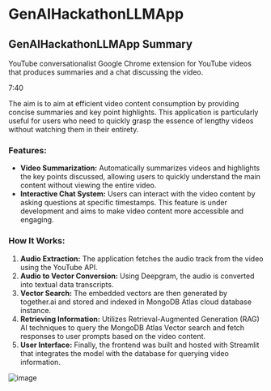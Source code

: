 # GenAIHackathonLLMApp

## GenAIHackathonLLMApp Summary

YouTube conversationalist Google Chrome extension for YouTube videos that produces summaries and a chat discussing the video.

7:40


The aim is to aim at efficient video content consumption by providing concise summaries and key point highlights. This application is particularly useful for users who need to quickly grasp the essence of lengthy videos without watching them in their entirety.

### Features:
- **Video Summarization:** Automatically summarizes videos and highlights the key points discussed, allowing users to quickly understand the main content without viewing the entire video.
- **Interactive Chat System:** Users can interact with the video content by asking questions at specific timestamps. This feature is under development and aims to make video content more accessible and engaging.

### How It Works:
1. **Audio Extraction:** The application fetches the audio track from the video using the YouTube API.
2. **Audio to Vector Conversion:** Using Deepgram, the audio is converted into textual data transcripts.
3. **Vector Search:** The embedded vectors are then generated by together.ai and stored and indexed in MongoDB Atlas cloud database instance. 
4. **Retrieving Information:** Utilizes Retrieval-Augmented Generation (RAG) AI techniques to query the MongoDB Atlas Vector search and fetch responses to user prompts based on the video content.
5. **User Interface:** Finally, the frontend was built and hosted with Streamlit that integrates the model with the database for querying video information.


![image](https://github.com/asanjay123/GenAIHackathonLLMApp/assets/90867690/baad2ba2-8b29-48e7-b41e-d9793892907a)
